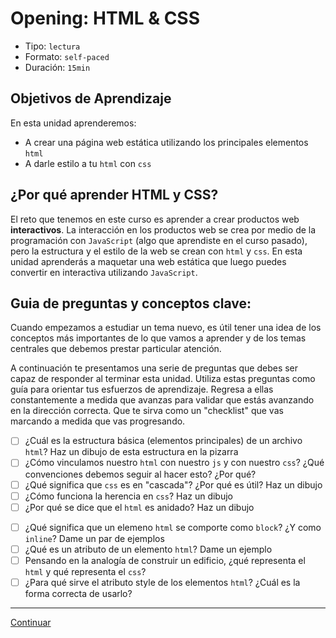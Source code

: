 # Opening: HTML & CSS
- Tipo: `lectura`
- Formato: `self-paced`
- Duración: `15min`

## Objetivos de Aprendizaje

En esta unidad aprenderemos:
- A crear una página web estática utilizando los principales elementos `html`
- A darle estilo a tu `html` con `css`

## ¿Por qué aprender HTML y CSS?
El reto que tenemos en este curso es aprender a crear productos web
**interactivos**. La interacción en los productos web se crea por medio de la
programación con `JavaScript` (algo que aprendiste en el curso pasado), pero la
estructura y el estilo de la web se crean con `html` y `css`. En esta unidad
aprenderás a maquetar una web estática que luego puedes convertir en
interactiva utilizando `JavaScript`.

## Guia de preguntas y conceptos clave:

Cuando empezamos a estudiar un tema nuevo, es útil tener una idea de los
conceptos más importantes de lo que vamos a aprender y de los temas centrales
que debemos prestar particular atención.

A continuación te presentamos una serie de preguntas que debes ser capaz de
responder al terminar esta unidad. Utiliza estas preguntas como guía para
orientar tus esfuerzos de aprendizaje. Regresa a ellas constantemente a
medida que avanzas para validar que estás avanzando en la dirección correcta.
Que te sirva como un "checklist" que vas marcando a medida que vas progresando.

- [ ] ¿Cuál es la estructura básica (elementos principales) de un archivo
`html`? Haz un dibujo de esta estructura en la pizarra
- [ ] ¿Cómo vinculamos nuestro `html` con nuestro `js` y con nuestro `css`?
¿Qué convenciones debemos seguir al hacer esto? ¿Por qué?
- [ ] ¿Qué significa que `css` es en "cascada"? ¿Por qué es útil? Haz un dibujo
- [ ] ¿Cómo funciona la herencia en `css`? Haz un dibujo
- [ ] ¿Por qué se dice que el `html` es anidado? Haz un dibujo
<!-- - [ ] ¿Qué significa crear `html` semantico? ¿Por qué es importante? -->
<!-- - [ ] ¿Qué se entiende por "meta data"? ¿Para qué sirve? ¿Quién la usa? -->
<!-- - [ ] Dame un par de ejemplos de buenas prácticas de código html -->
- [ ] ¿Qué significa que un elemeno `html` se comporte como `block`? ¿Y como
`inline`? Dame un par de ejemplos
- [ ] ¿Qué es un atributo de un elemento `html`? Dame un ejemplo
- [ ] Pensando en la analogía de construir un edificio, ¿qué representa el
`html` y qué representa el `css`?
- [ ] ¿Para qué sirve el atributo style de los elementos `html`? ¿Cuál es la
forma correcta de usarlo?

***

[Continuar](02-html.md)
